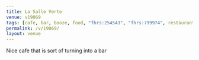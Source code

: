 ```yaml
---
title: La Salle Verte
venue: v19069
tags: [cafe, bar, booze, food, "fhrs:254543", "fhrs:799974", restaurant]
permalink: /v/19069/
layout: venue
---
```

Nice cafe that is sort of turning into a bar